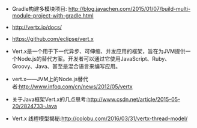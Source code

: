 + Gradle构建多模块项目: <http://blog.javachen.com/2015/01/07/build-multi-module-project-with-gradle.html>

+ <http://vertx.io/docs/>
+ <https://github.com/eclipse/vert.x>
+ Vert.x是一个用于下一代异步、可伸缩、并发应用的框架，旨在为JVM提供一个Node.js的替代方案。开发者可以通过它使用JavaScript、Ruby、Groovy、Java、甚至是混合语言来编写应用。
+ vert.x——JVM上的Node.js替代者:<http://www.infoq.com/cn/news/2012/05/vertx>
+ 关于Java框架Vert.x的几点思考:<http://www.csdn.net/article/2015-05-20/2824733-Java>
+ Vert.x 线程模型揭秘:<http://colobu.com/2016/03/31/vertx-thread-model/>
